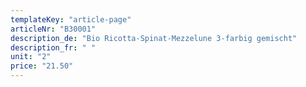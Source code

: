 ```yaml
---
templateKey: "article-page"
articleNr: "B30001"
description_de: "Bio Ricotta-Spinat-Mezzelune 3-farbig gemischt"
description_fr: " "
unit: "2"
price: "21.50"
---
```

